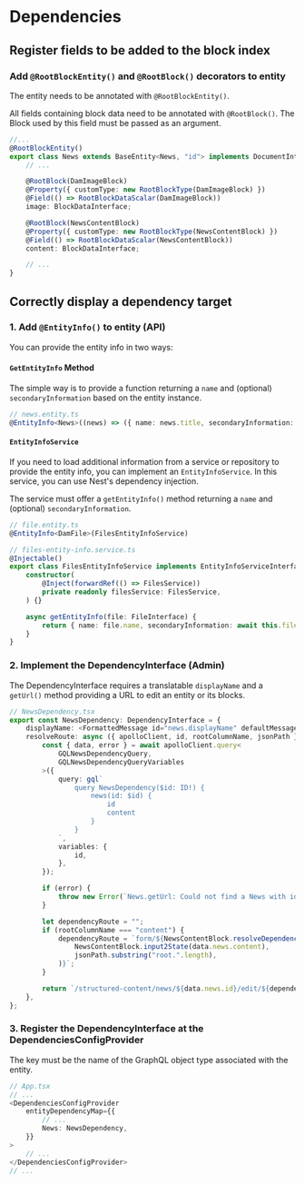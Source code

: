 # Dependencies

## Register fields to be added to the block index

### Add `@RootBlockEntity()` and `@RootBlock()` decorators to entity

The entity needs to be annotated with `@RootBlockEntity()`.

All fields containing block data need to be annotated with `@RootBlock()`. The Block used by this field must be passed as an argument.

```ts
//...
@RootBlockEntity()
export class News extends BaseEntity<News, "id"> implements DocumentInterface {
    // ...

    @RootBlock(DamImageBlock)
    @Property({ customType: new RootBlockType(DamImageBlock) })
    @Field(() => RootBlockDataScalar(DamImageBlock))
    image: BlockDataInterface;

    @RootBlock(NewsContentBlock)
    @Property({ customType: new RootBlockType(NewsContentBlock) })
    @Field(() => RootBlockDataScalar(NewsContentBlock))
    content: BlockDataInterface;

    // ...
}
```

## Correctly display a dependency target

### 1. Add `@EntityInfo()` to entity (API)

You can provide the entity info in two ways:

#### `GetEntityInfo` Method

The simple way is to provide a function returning a `name` and (optional) `secondaryInformation` based on the entity instance.

```ts
// news.entity.ts
@EntityInfo<News>((news) => ({ name: news.title, secondaryInformation: news.slug }))
```

#### `EntityInfoService`

If you need to load additional information from a service or repository to provide the entity info, you can implement an `EntityInfoService`. In this service, you can use Nest's dependency injection.

The service must offer a `getEntityInfo()` method returning a `name` and (optional) `secondaryInformation`.

```ts
// file.entity.ts
@EntityInfo<DamFile>(FilesEntityInfoService)
```

```ts
// files-entity-info.service.ts
@Injectable()
export class FilesEntityInfoService implements EntityInfoServiceInterface<FileInterface> {
    constructor(
        @Inject(forwardRef(() => FilesService))
        private readonly filesService: FilesService,
    ) {}

    async getEntityInfo(file: FileInterface) {
        return { name: file.name, secondaryInformation: await this.filesService.getDamPath(file) };
    }
}
```

### 2. Implement the DependencyInterface (Admin)

The DependencyInterface requires a translatable `displayName` and a `getUrl()` method providing a URL to edit an entity or its blocks.

```ts
// NewsDependency.tsx
export const NewsDependency: DependencyInterface = {
    displayName: <FormattedMessage id="news.displayName" defaultMessage="News" />,
    resolveRoute: async ({ apolloClient, id, rootColumnName, jsonPath }) => {
        const { data, error } = await apolloClient.query<
            GQLNewsDependencyQuery,
            GQLNewsDependencyQueryVariables
        >({
            query: gql`
                query NewsDependency($id: ID!) {
                    news(id: $id) {
                        id
                        content
                    }
                }
            `,
            variables: {
                id,
            },
        });

        if (error) {
            throw new Error(`News.getUrl: Could not find a News with id ${id}`);
        }

        let dependencyRoute = "";
        if (rootColumnName === "content") {
            dependencyRoute = `form/${NewsContentBlock.resolveDependencyRoute(
                NewsContentBlock.input2State(data.news.content),
                jsonPath.substring("root.".length),
            )}`;
        }

        return `/structured-content/news/${data.news.id}/edit/${dependencyRoute}`;
    },
};
```

### 3. Register the DependencyInterface at the DependenciesConfigProvider

The key must be the name of the GraphQL object type associated with the entity.

```ts
// App.tsx
// ...
<DependenciesConfigProvider
    entityDependencyMap={{
        // ...
        News: NewsDependency,
    }}
>
    // ...
</DependenciesConfigProvider>
// ...
```
